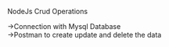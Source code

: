 
NodeJs Crud Operations

->Connection with Mysql Database <br>
->Postman to create update and delete the data
